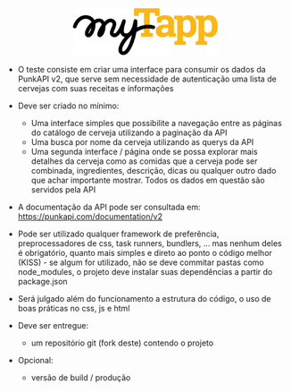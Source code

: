 <p align="center">
  <img width="260" src="https://raw.githubusercontent.com/myTapp/temos-vagas/master/logo_mytapp_primario.png?raw=true">
</p>

- O teste consiste em criar uma interface para consumir os dados da PunkAPI v2, que serve sem necessidade de autenticação uma lista de cervejas com suas receitas e informações

- Deve ser criado no mínimo:
	- Uma interface simples que possibilite a navegação entre as páginas do catálogo de cerveja utilizando a paginação da API
	- Uma busca por nome da cerveja utilizando as querys da API
	- Uma segunda interface / página onde se possa explorar mais detalhes da cerveja como as comidas que a cerveja pode ser combinada, ingredientes, descrição, dicas ou qualquer outro dado que achar importante mostrar. Todos os dados em questão são servidos pela API

- A documentação da API pode ser consultada em: https://punkapi.com/documentation/v2

- Pode ser utilizado qualquer framework de preferência, preprocessadores de css, task runners, bundlers, ... mas nenhum deles é obrigatório, quanto mais simples e direto ao ponto o código melhor (KISS) - se algum for utilizado, não se deve commitar pastas como node_modules, o projeto deve instalar suas dependências a partir do package.json

- Será julgado além do funcionamento a estrutura do código, o uso de boas práticas no css, js e html

- Deve ser entregue:
	- um repositório git (fork deste) contendo o projeto

- Opcional:
	- versão de build / produção

